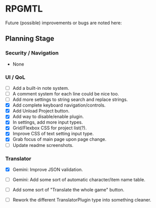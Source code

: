# RPGMTL  
Future (possible) improvements or bugs are noted here:  
  
## Planning Stage  
  
### Security / Navigation  
- None
  
### UI / QoL  
  
- [ ] Add a built-in note system.  
- [ ] A comment system for each line could be nice too.  
- [ ] Add more settings to string search and replace strings.  
- [x] Add complete keyboard navigation/controls.  
- [x] Add Unload Project button.  
- [x] Add way to disable/enable plugin.  
- [x] In settings, add more input types.  
- [x] Grid/Flexbox CSS for project list(?).  
- [x] Improve CSS of text setting input type.  
- [x] Grab focus of main page upon page change.  
- [ ] Update readme screenshots.  
  
### Translator
  
- [x] Gemini: Improve JSON validation.  
- [ ] Gemini: Add some sort of automatic character/item name table.  
- [ ] Add some sort of "Translate the whole game" button.  
- [ ] Rework the different TranslatorPlugin type into something cleaner.  
  
